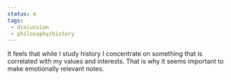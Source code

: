 ```yaml
---
status: ⚙️
tags: 
 - discussion
 - philosophy/history
---
```



It feels that while I study history I concentrate on something that is correlated with my values and interests. That is why it seems important to make emotionally relevant notes.